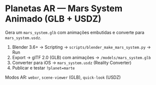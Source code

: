 
# Planetas AR — Mars System Animado (GLB + USDZ)

Gera um `mars_system.glb` com animações embutidas e converte para `mars_system.usdz`.

1) Blender 3.6+ → Scripting → `scripts/blender_make_mars_system.py` → Run
2) Export → glTF 2.0 (GLB) com animações → `/models/mars_system.glb`
3) Converter para iOS → `mars_system.usdz` (Reality Converter)
4) Publicar e testar `?planet=marte`

Modos AR: `webxr`, `scene-viewer` (GLB), `quick-look` (USDZ)
